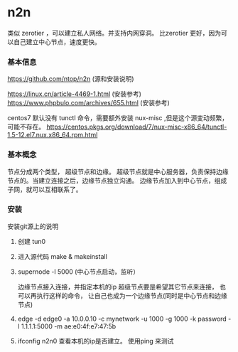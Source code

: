 # n2n

类似 zerotier ，可以建立私人网络。并支持内网穿洞。
比zerotier 更好，因为可以自己建立中心节点，速度更快。


### 基本信息
  https://github.com/ntop/n2n (源和安装说明)

  https://linux.cn/article-4469-1.html (安装参考)
  https://www.phpbulo.com/archives/655.html (安装参考)



  centos7 默认没有 tunctl 命令，需要额外安装 nux-misc ,但是这个源变动频繁，可能不存在。 
  https://centos.pkgs.org/download/7/nux-misc-x86_64/tunctl-1.5-12.el7.nux.x86_64.rpm.html


### 基本概念

  节点分成两个类型， 超级节点和边缘。 超级节点就是中心服务器，负责保持边缘节点的。当建立连接之后，边缘节点独立沟通。
  边缘节点加入到中心节点，组成子网，就可以互相联系了。
  

### 安装
  安装git源上的说明

  1. 创建 tun0
  2. 进入源代码  make & makeinstall
  3. supernode -l 5000  (中心节点启动，监听）


      边缘节点接入连接，并指定本机的ip
      超级节点要是希望其它节点来连接， 也可以再执行这样的命令， 让自己也成为一个边缘节点(同时是中心节点和边缘节点)
  4. edge -d edge0 -a 10.0.0.10 -c mynetwork -u 1000 -g 1000 -k password -l 1.1.1.1:5000 -m ae:e0:4f:e7:47:5b  
  5. ifconfig n2n0 查看本机的ip是否建立。 使用ping 来测试



